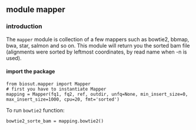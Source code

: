 ## module mapper

### introduction
The `mapper` module is collection of a few mappers such as bowtie2, bbmap, bwa, 
star, salmon and so on. This module will return you the sorted bam file (alignments
were sorted by leftmost coordinates, by read name when -n is used).

#### import the package
```doctest
from biosut.mapper import Mapper
# first you have to instantiate Mapper
mapping = Mapper(fq1, fq2, ref, outdir, unfq=None, min_insert_size=0, 
max_insert_size=1000, cpu=20, fmt='sorted')
```

To run `bowtie2` function:
```doctest
bowtie2_sorte_bam = mapping.bowtie2()
```
